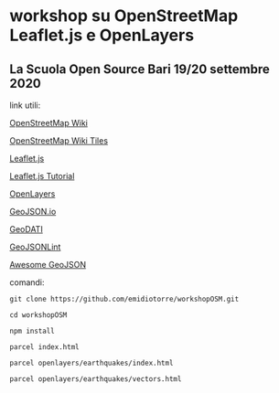# workshop su OpenStreetMap Leaflet.js e OpenLayers

## La Scuola Open Source Bari 19/20 settembre 2020

link utili:

[OpenStreetMap Wiki](https://wiki.openstreetmap.org/wiki/Main_Page)

[OpenStreetMap Wiki Tiles](https://wiki.openstreetmap.org/wiki/Tiles)

[Leaflet.js](https://leafletjs.com/)

[Leaflet.js Tutorial](https://leafletjs.com/)

[OpenLayers](https://openlayers.org/)

[GeoJSON.io](https://geojson.io)

[GeoDATI](https://geodati.gov.it)

[GeoJSONLint](https://geojsonlint.com/)

[Awesome GeoJSON](https://github.com/tmcw/awesome-geojson#readme)

comandi:

`git clone https://github.com/emidiotorre/workshopOSM.git`

`cd workshopOSM`

`npm install`

`parcel index.html`

`parcel openlayers/earthquakes/index.html`

`parcel openlayers/earthquakes/vectors.html`
